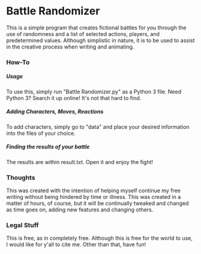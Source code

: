 # Battle Randomizer

This is a simple program that creates fictional battles for you through the use of randomness and a list of selected actions, players, and predetermined values. Although simplistic in nature, it is to be used to assist in the creative process when writing and animating.

### How-To

##### Usage

To use this, simply run "Battle Randomizer.py" as a Python 3 file. Need Python 3? Search it up online! It's not that hard to find.

##### Adding Characters, Moves, Reactions

To add characters, simply go to "data" and place your desired information into the files of your choice.

##### Finding the results of your battle

The results are within result.txt. Open it and enjoy the fight!

### Thoughts

This was created with the intention of helping myself continue my free writing without being hindered by time or illness. This was created in a matter of hours, of course, but it will be continually tweaked and changed as time goes on, adding new features and changing others.

### Legal Stuff

This is free, as in completely free. Although this is free for the world to use, I would like for y'all to cite me. Other than that, have fun!